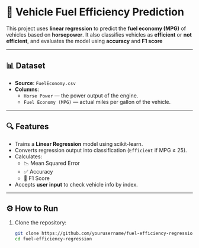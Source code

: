 # 🚗 Vehicle Fuel Efficiency Prediction

This project uses **linear regression** to predict the **fuel economy (MPG)** of vehicles based on **horsepower**. It also classifies vehicles as **efficient** or **not efficient**, and evaluates the model using **accuracy** and **F1 score**

---

## 📊 Dataset

- **Source**: `FuelEconomy.csv`
- **Columns**:
  - `Horse Power` — the power output of the engine.
  - `Fuel Economy (MPG)` — actual miles per gallon of the vehicle.

---

## 🔍 Features

- Trains a **Linear Regression** model using scikit-learn.
- Converts regression output into classification (`Efficient` if MPG ≥ 25).
- Calculates:
  - 📉 Mean Squared Error
  - ✅ Accuracy
  - 🎯 F1 Score
- Accepts **user input** to check vehicle info by index.

---

## ⚙️ How to Run

1. Clone the repository:
   ```bash
   git clone https://github.com/yourusername/fuel-efficiency-regression.git
   cd fuel-efficiency-regression
